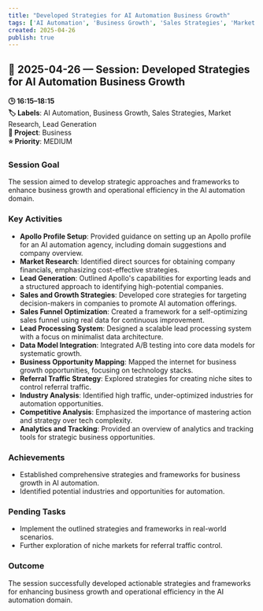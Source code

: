 ```yaml
---
title: "Developed Strategies for AI Automation Business Growth"
tags: ['AI Automation', 'Business Growth', 'Sales Strategies', 'Market Research', 'Lead Generation']
created: 2025-04-26
publish: true
---
```


## 📅 2025-04-26 — Session: Developed Strategies for AI Automation Business Growth

**🕒 16:15–18:15**  
**🏷️ Labels**: AI Automation, Business Growth, Sales Strategies, Market Research, Lead Generation  
**📂 Project**: Business  
**⭐ Priority**: MEDIUM  


### Session Goal
The session aimed to develop strategic approaches and frameworks to enhance business growth and operational efficiency in the AI automation domain.

### Key Activities
- **Apollo Profile Setup**: Provided guidance on setting up an Apollo profile for an AI automation agency, including domain suggestions and company overview.
- **Market Research**: Identified direct sources for obtaining company financials, emphasizing cost-effective strategies.
- **Lead Generation**: Outlined Apollo's capabilities for exporting leads and a structured approach to identifying high-potential companies.
- **Sales and Growth Strategies**: Developed core strategies for targeting decision-makers in companies to promote AI automation offerings.
- **Sales Funnel Optimization**: Created a framework for a self-optimizing sales funnel using real data for continuous improvement.
- **Lead Processing System**: Designed a scalable lead processing system with a focus on minimalist data architecture.
- **Data Model Integration**: Integrated A/B testing into core data models for systematic growth.
- **Business Opportunity Mapping**: Mapped the internet for business growth opportunities, focusing on technology stacks.
- **Referral Traffic Strategy**: Explored strategies for creating niche sites to control referral traffic.
- **Industry Analysis**: Identified high traffic, under-optimized industries for automation opportunities.
- **Competitive Analysis**: Emphasized the importance of mastering action and strategy over tech complexity.
- **Analytics and Tracking**: Provided an overview of analytics and tracking tools for strategic business opportunities.

### Achievements
- Established comprehensive strategies and frameworks for business growth in AI automation.
- Identified potential industries and opportunities for automation.

### Pending Tasks
- Implement the outlined strategies and frameworks in real-world scenarios.
- Further exploration of niche markets for referral traffic control.

### Outcome
The session successfully developed actionable strategies and frameworks for enhancing business growth and operational efficiency in the AI automation domain.
